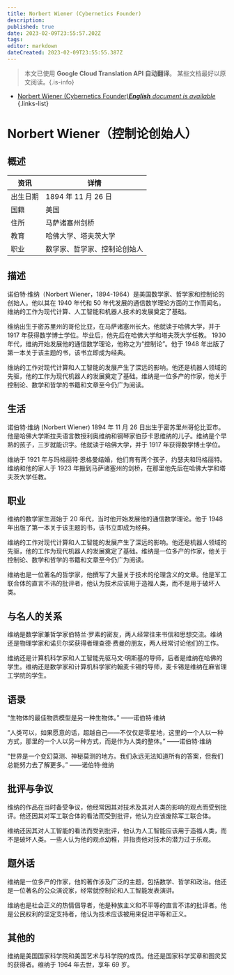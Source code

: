 ```yaml
---
title: Norbert Wiener (Cybernetics Founder)
description: 
published: true
date: 2023-02-09T23:55:57.202Z
tags: 
editor: markdown
dateCreated: 2023-02-09T23:55:55.387Z
---
```


> 本文已使用 **Google Cloud Translation API 自动翻译**。
某些文档最好以原文阅读。{.is-info}



- [Norbert Wiener (Cybernetics Founder)***English** document is available*](/en/Knowledge-base/Dictionary/Person/norbert-wiener-cybernetics-founder)
{.links-list}


# Norbert Wiener（控制论创始人）

## 概述

|资讯 |详情 |
| ---------- | ------ |
|出生日期 | 1894 年 11 月 26 日 |
|国籍|美国 |
|住所 |马萨诸塞州剑桥 |
|教育 |哈佛大学、塔夫茨大学 |
|职业 |数学家、哲学家、控制论创始人 |

## 描述

诺伯特·维纳（Norbert Wiener，1894-1964）是美国数学家、哲学家和控制论的创始人。他以其在 1940 年代和 50 年代发展的通信数学理论方面的工作而闻名。维纳的工作为现代计算、人工智能和机器人技术的发展奠定了基础。

维纳出生于密苏里州的哥伦比亚，在马萨诸塞州长大。他就读于哈佛大学，并于 1917 年获得数学博士学位。毕业后，他先后在哈佛大学和塔夫茨大学任教。 1930 年代，维纳开始发展他的通信数学理论，他称之为“控制论”。他于 1948 年出版了第一本关于该主题的书，该书立即成为经典。

维纳的工作对现代计算和人工智能的发展产生了深远的影响。他还是机器人领域的先驱，他的工作为现代机器人的发展奠定了基础。维纳是一位多产的作家，他关于控制论、数学和哲学的书籍和文章至今仍广为阅读。

## 生活

诺伯特·维纳 (Norbert Wiener) 1894 年 11 月 26 日出生于密苏里州哥伦比亚市。他是哈佛大学斯拉夫语言教授利奥维纳和钢琴家伯莎卡恩维纳的儿子。维纳是个早熟的孩子，三岁就能识字。他就读于哈佛大学，并于 1917 年获得数学博士学位。

维纳于 1921 年与玛格丽特·恩格曼结婚，他们育有两个孩子，约瑟夫和玛格丽特。维纳和他的家人于 1923 年搬到马萨诸塞州的剑桥，在那里他先后在哈佛大学和塔夫茨大学任教。

## 职业

维纳的数学家生涯始于 20 年代，当时他开始发展他的通信数学理论。他于 1948 年出版了第一本关于该主题的书，该书立即成为经典。

维纳的工作对现代计算和人工智能的发展产生了深远的影响。他还是机器人领域的先驱，他的工作为现代机器人的发展奠定了基础。维纳是一位多产的作家，他关于控制论、数学和哲学的书籍和文章至今仍广为阅读。

维纳也是一位著名的哲学家，他撰写了大量关于技术的伦理含义的文章。他是军工联合体的直言不讳的批评者，他认为技术应该用于造福人类，而不是用于破坏人类。

## 与名人的关系

维纳是数学家兼哲学家伯特兰·罗素的密友，两人经常往来书信和思想交流。维纳还是物理学家和诺贝尔奖获得者理查德·费曼的朋友，两人经常讨论他们的工作。

维纳还是计算机科学家和人工智能先驱马文·明斯基的导师，后者是维纳在哈佛的学生。维纳还是数学家和计算机科学家约翰麦卡锡的导师，麦卡锡是维纳在麻省理工学院的学生。

## 语录

“生物体的最佳物质模型是另一种生物体。” ——诺伯特·维纳

“人类可以，如果愿意的话，超越自己——不仅仅是零星地，这里的一个人以一种方式，那里的一个人以另一种方式，而是作为人类的整体。” ——诺伯特·维纳

“世界是一个变幻莫测、神秘莫测的地方。我们永远无法知道所有的答案，但我们总能努力去了解更多。” ——诺伯特·维纳

## 批评与争议

维纳的作品在当时备受争议，他经常因其对技术及其对人类的影响的观点而受到批评。他还因其对军工联合体的看法而受到批评，他认为应该废除军工联合体。

维纳还因其对人工智能的看法而受到批评，他认为人工智能应该用于造福人类，而不是破坏人类。一些人认为他的观点幼稚，并指责他对技术的潜力过于乐观。

## 题外话

维纳是一位多产的作家，他的著作涉及广泛的主题，包括数学、哲学和政治。他还是一位著名的公众演说家，经常就控制论和人工智能发表演讲。

维纳也是社会正义的热情倡导者，他是种族主义和不平等的直言不讳的批评者。他是公民权利的坚定支持者，他认为技术应该被用来促进平等和正义。

## 其他的

维纳是美国国家科学院和美国艺术与科学院的成员。他还是国家科学奖章和图灵奖的获得者。维纳于 1964 年去世，享年 69 岁。
